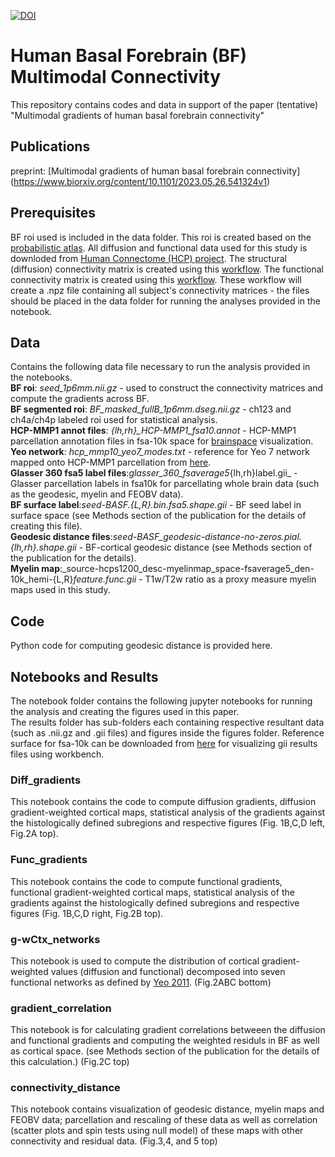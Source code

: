 [![DOI](https://zenodo.org/badge/599280727.svg)](https://zenodo.org/badge/latestdoi/599280727)

# Human Basal Forebrain (BF) Multimodal Connectivity 

This repository contains codes and data in support of the paper (tentative) "Multimodal gradients of human basal forebrain connectivity" 

## Publications

preprint: [Multimodal gradients of human basal forebrain connectivity] (https://www.biorxiv.org/content/10.1101/2023.05.26.541324v1)

## Prerequisites

BF roi used is included in the data folder. This roi is created based on the [probabilistic atlas](https://pubmed.ncbi.nlm.nih.gov/18585468/).
All diffusion and functional data used for this study is downloded from [Human Connectome (HCP) project](http://www.humanconnectomeproject.org/).
The structural (diffusion) connectivity matrix is created using this [workflow](https://github.com/sudesnac/diffparc-smk). 
The functional connectivity matrix is created using this [workflow](https://github.com/khanlab/subcorticalparc-smk).
These workflow will create a .npz file containing all subject's connectivity matrices - the files should be placed in the data folder for running the analyses provided in the notebook. 

## Data

Contains the following data file necessary to run the analysis provided in the notebooks.\
**BF roi**: _seed_1p6mm.nii.gz_ - used to construct the connectivity matrices and compute the gradients across BF.\
**BF segmented roi**: _BF_masked_fullB_1p6mm.dseg.nii.gz_ - ch123 and ch4a/ch4p labeled roi used for statistical analysis.\
**HCP-MMP1 annot files**: *{lh,rh}_HCP-MMP1_fsa10.annot* - HCP-MMP1 parcellation annotation files in fsa-10k space for [brainspace](https://brainspace.readthedocs.io/en/stable/index.html) visualization.\
**Yeo network**: *hcp_mmp10_yeo7_modes.txt* - reference for Yeo 7 network mapped onto HCP-MMP1 parcellation from [here](https://pubmed.ncbi.nlm.nih.gov/30793087/).\
**Glasser 360 fsa5 label files**:_glasser_360_fsaverage5_{lh,rh}label.gii_ - Glasser parcellation labels in fsa10k for parcellating whole brain data (such as the geodesic, myelin and FEOBV data).\
**BF surface label**:_seed-BASF.{L,R}.bin.fsa5.shape.gii_ - BF seed label in surface space (see Methods section of the publication for the details of creating this file).\
**Geodesic distance files**:_seed-BASF_geodesic-distance-no-zeros.pial.{lh,rh}.shape.gii_ - BF-cortical geodesic distance (see Methods section of the publication for the details).\
**Myelin map**:_source-hcps1200_desc-myelinmap_space-fsaverage5_den-10k_hemi-{L,R}_feature.func.gii_ - T1w/T2w ratio as a proxy measure myelin maps used in this study.

## Code

Python code for computing geodesic distance is provided here. 

## Notebooks and Results

The notebook folder contains the following jupyter notebooks for running the analysis and creating the figures used in this paper.\
The results folder has sub-folders each containing respective resultant data (such as .nii.gz and .gii files) and figures inside the figures folder. Reference surface for fsa-10k can be downloaded from [here](https://github.com/MICA-MNI/BrainSpace/tree/master/brainspace/datasets/surfaces) for visualizing gii results files using workbench.

### Diff_gradients

This notebook contains the code to compute diffusion gradients, diffusion gradient-weighted cortical maps, statistical analysis of the gradients against the histologically defined subregions and respective figures (Fig. 1B,C,D left, Fig.2A top). 

### Func_gradients

This notebook contains the code to compute functional gradients, functional gradient-weighted cortical maps, statistical analysis of the gradients against the histologically defined subregions and respective figures (Fig. 1B,C,D right, Fig.2B top).

### g-wCtx_networks

This notebook is used to compute the distribution of cortical gradient-weighted values (diffusion and functional) decomposed into seven functional networks as defined by [Yeo 2011](https://journals.physiology.org/doi/full/10.1152/jn.00338.2011). (Fig.2ABC bottom)

### gradient_correlation

This notebook is for calculating gradient correlations betweeen the diffusion and functional gradients and computing the weighted residuls in BF as well as cortical space. (see Methods section of the publication for the details of this calculation.) (Fig.2C top)

### connectivity_distance

This notebook contains visualization of geodesic distance, myelin maps and FEOBV data; parcellation and rescaling of these data as well as correlation (scatter plots and spin tests using null model) of these maps with other connectivity and residual data. (Fig.3,4, and 5 top)
